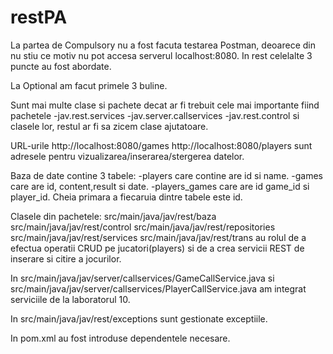 # restPA

La partea de Compulsory nu a fost facuta testarea Postman, deoarece din nu stiu
ce motiv nu pot accesa serverul localhost:8080. In rest celelalte 3 puncte au
fost abordate.

La Optional am facut primele 3 buline.

Sunt mai multe clase si pachete decat ar fi trebuit cele mai importante fiind pachetele
-jav.rest.services
-jav.server.callservices
-jav.rest.control
si clasele lor, restul ar fi sa zicem clase ajutatoare.

URL-urile http://localhost:8080/games
          http://localhost:8080/players
sunt adresele pentru vizualizarea/inserarea/stergerea datelor. 

Baza de date contine 3 tabele:
-players care contine are id si name.
-games care are id, content,result si date.
-players_games care are id game_id si player_id.
Cheia primara a fiecaruia dintre tabele este id.

Clasele din pachetele: src/main/java/jav/rest/baza
                       src/main/java/jav/rest/control
                       src/main/java/jav/rest/repositories
                       src/main/java/jav/rest/services
                       src/main/java/jav/rest/trans
au rolul de a efectua operatii CRUD pe jucatori(players) si de a crea servicii
REST de inserare si citire a jocurilor.

In src/main/java/jav/server/callservices/GameCallService.java
si src/main/java/jav/server/callservices/PlayerCallService.java 
am integrat serviciile de la laboratorul 10.

In src/main/java/jav/rest/exceptions sunt gestionate exceptiile.

In pom.xml au fost introduse dependentele necesare.
